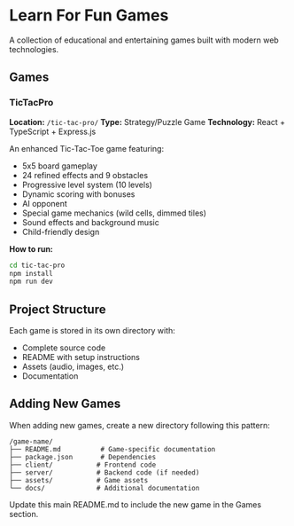 # Learn For Fun Games

A collection of educational and entertaining games built with modern web technologies.

## Games

### TicTacPro
**Location:** `/tic-tac-pro/`
**Type:** Strategy/Puzzle Game
**Technology:** React + TypeScript + Express.js

An enhanced Tic-Tac-Toe game featuring:
- 5x5 board gameplay
- 24 refined effects and 9 obstacles
- Progressive level system (10 levels)
- Dynamic scoring with bonuses
- AI opponent
- Special game mechanics (wild cells, dimmed tiles)
- Sound effects and background music
- Child-friendly design

**How to run:**
```bash
cd tic-tac-pro
npm install
npm run dev
```

## Project Structure

Each game is stored in its own directory with:
- Complete source code
- README with setup instructions
- Assets (audio, images, etc.)
- Documentation

## Adding New Games

When adding new games, create a new directory following this pattern:
```
/game-name/
├── README.md          # Game-specific documentation
├── package.json       # Dependencies
├── client/           # Frontend code
├── server/           # Backend code (if needed)
├── assets/           # Game assets
└── docs/             # Additional documentation
```

Update this main README.md to include the new game in the Games section.